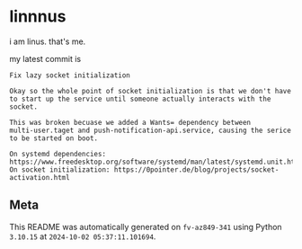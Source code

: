 # linnnus

i am linus. that's me.

my latest commit is

```
Fix lazy socket initialization

Okay so the whole point of socket initialization is that we don't have
to start up the service until someone actually interacts with the
socket.

This was broken becuase we added a Wants= dependency between
multi-user.taget and push-notification-api.service, causing the serice
to be started on boot.

On systemd dependencies: https://www.freedesktop.org/software/systemd/man/latest/systemd.unit.html#Wants=
On socket initialization: https://0pointer.de/blog/projects/socket-activation.html
```

## Meta

This README was automatically generated on `fv-az849-341` using Python
`3.10.15` at `2024-10-02 05:37:11.101694`.
